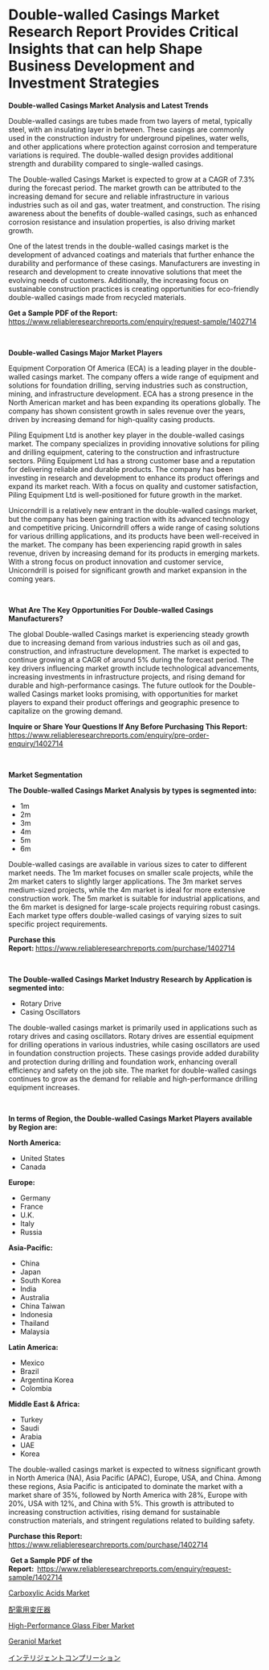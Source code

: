 <p><h1>Double-walled Casings Market Research Report Provides Critical Insights that can help Shape Business Development and Investment Strategies</h1></p><p><strong>Double-walled Casings Market Analysis and Latest Trends</strong></p>
<p><p>Double-walled casings are tubes made from two layers of metal, typically steel, with an insulating layer in between. These casings are commonly used in the construction industry for underground pipelines, water wells, and other applications where protection against corrosion and temperature variations is required. The double-walled design provides additional strength and durability compared to single-walled casings.</p><p>The Double-walled Casings Market is expected to grow at a CAGR of 7.3% during the forecast period. The market growth can be attributed to the increasing demand for secure and reliable infrastructure in various industries such as oil and gas, water treatment, and construction. The rising awareness about the benefits of double-walled casings, such as enhanced corrosion resistance and insulation properties, is also driving market growth.</p><p>One of the latest trends in the double-walled casings market is the development of advanced coatings and materials that further enhance the durability and performance of these casings. Manufacturers are investing in research and development to create innovative solutions that meet the evolving needs of customers. Additionally, the increasing focus on sustainable construction practices is creating opportunities for eco-friendly double-walled casings made from recycled materials.</p></p>
<p><strong>Get a Sample PDF of the Report:&nbsp;</strong> <a href="https://www.reliableresearchreports.com/enquiry/request-sample/1402714">https://www.reliableresearchreports.com/enquiry/request-sample/1402714</a></p>
<p>&nbsp;</p>
<p><strong>Double-walled Casings Major Market Players</strong></p>
<p><p>Equipment Corporation Of America (ECA) is a leading player in the double-walled casings market. The company offers a wide range of equipment and solutions for foundation drilling, serving industries such as construction, mining, and infrastructure development. ECA has a strong presence in the North American market and has been expanding its operations globally. The company has shown consistent growth in sales revenue over the years, driven by increasing demand for high-quality casing products.</p><p>Piling Equipment Ltd is another key player in the double-walled casings market. The company specializes in providing innovative solutions for piling and drilling equipment, catering to the construction and infrastructure sectors. Piling Equipment Ltd has a strong customer base and a reputation for delivering reliable and durable products. The company has been investing in research and development to enhance its product offerings and expand its market reach. With a focus on quality and customer satisfaction, Piling Equipment Ltd is well-positioned for future growth in the market.</p><p>Unicorndrill is a relatively new entrant in the double-walled casings market, but the company has been gaining traction with its advanced technology and competitive pricing. Unicorndrill offers a wide range of casing solutions for various drilling applications, and its products have been well-received in the market. The company has been experiencing rapid growth in sales revenue, driven by increasing demand for its products in emerging markets. With a strong focus on product innovation and customer service, Unicorndrill is poised for significant growth and market expansion in the coming years.</p></p>
<p>&nbsp;</p>
<p><strong>What Are The Key Opportunities For Double-walled Casings Manufacturers?</strong></p>
<p><p>The global Double-walled Casings market is experiencing steady growth due to increasing demand from various industries such as oil and gas, construction, and infrastructure development. The market is expected to continue growing at a CAGR of around 5% during the forecast period. The key drivers influencing market growth include technological advancements, increasing investments in infrastructure projects, and rising demand for durable and high-performance casings. The future outlook for the Double-walled Casings market looks promising, with opportunities for market players to expand their product offerings and geographic presence to capitalize on the growing demand.</p></p>
<p><strong>Inquire or Share Your Questions If Any Before Purchasing This Report:</strong> <a href="https://www.reliableresearchreports.com/enquiry/pre-order-enquiry/1402714">https://www.reliableresearchreports.com/enquiry/pre-order-enquiry/1402714</a></p>
<p>&nbsp;</p>
<p><strong>Market Segmentation</strong></p>
<p><strong>The Double-walled Casings Market Analysis by types is segmented into:</strong></p>
<p><ul><li>1m</li><li>2m</li><li>3m</li><li>4m</li><li>5m</li><li>6m</li></ul></p>
<p><p>Double-walled casings are available in various sizes to cater to different market needs. The 1m market focuses on smaller scale projects, while the 2m market caters to slightly larger applications. The 3m market serves medium-sized projects, while the 4m market is ideal for more extensive construction work. The 5m market is suitable for industrial applications, and the 6m market is designed for large-scale projects requiring robust casings. Each market type offers double-walled casings of varying sizes to suit specific project requirements.</p></p>
<p><strong>Purchase this Report:&nbsp;</strong><a href="https://www.reliableresearchreports.com/purchase/1402714">https://www.reliableresearchreports.com/purchase/1402714</a></p>
<p>&nbsp;</p>
<p><strong>The Double-walled Casings Market Industry Research by Application is segmented into:</strong></p>
<p><ul><li>Rotary Drive</li><li>Casing Oscillators</li></ul></p>
<p><p>The double-walled casings market is primarily used in applications such as rotary drives and casing oscillators. Rotary drives are essential equipment for drilling operations in various industries, while casing oscillators are used in foundation construction projects. These casings provide added durability and protection during drilling and foundation work, enhancing overall efficiency and safety on the job site. The market for double-walled casings continues to grow as the demand for reliable and high-performance drilling equipment increases.</p></p>
<p>&nbsp;</p>
<p><strong>In terms of Region, the Double-walled Casings Market Players available by Region are:</strong></p>
<p>
    <p> <strong> North America: </strong>
        <ul>
            <li>United States</li>
            <li>Canada</li>
        </ul>
        </p> 
    <p> <strong> Europe: </strong>
        <ul>
            <li>Germany</li>
            <li>France</li>
            <li>U.K.</li>
            <li>Italy</li>
            <li>Russia</li>
        </ul>
        </p> 
    <p> <strong> Asia-Pacific: </strong>
        <ul>
            <li>China</li>
            <li>Japan</li>
            <li>South Korea</li>
            <li>India</li>
            <li>Australia</li>
            <li>China Taiwan</li>
            <li>Indonesia</li>
            <li>Thailand</li>
            <li>Malaysia</li>
        </ul>
        </p> 
    <p> <strong> Latin America: </strong>
        <ul>
            <li>Mexico</li>
            <li>Brazil</li>
            <li>Argentina Korea</li>
            <li>Colombia</li>
        </ul>
        </p> 
    <p> <strong> Middle East & Africa: </strong>
        <ul>
            <li>Turkey</li>
            <li>Saudi</li>
            <li>Arabia</li>
            <li>UAE</li>
            <li>Korea</li>
        </ul>
    </p>
    </p>
<p><p>The double-walled casings market is expected to witness significant growth in North America (NA), Asia Pacific (APAC), Europe, USA, and China. Among these regions, Asia Pacific is anticipated to dominate the market with a market share of 35%, followed by North America with 28%, Europe with 20%, USA with 12%, and China with 5%. This growth is attributed to increasing construction activities, rising demand for sustainable construction materials, and stringent regulations related to building safety.</p></p>
<p><strong>Purchase this Report: </strong><a href="https://www.reliableresearchreports.com/purchase/1402714">https://www.reliableresearchreports.com/purchase/1402714</a></p>
<p>&nbsp;<strong>Get a Sample PDF of the Report:&nbsp;&nbsp;</strong><a href="https://www.reliableresearchreports.com/enquiry/request-sample/1402714">https://www.reliableresearchreports.com/enquiry/request-sample/1402714</a></p>
<p><strong></strong></p>
<p><p><a href="https://circular-yam-9b9.notion.site/Carboxylic-Acids-Market-Size-2024-2031-Global-Industrial-Analysis-Key-Geographical-Regions-Marke-0229e08bf06645a4b36d188973189972">Carboxylic Acids Market</a></p><p><a href="https://medium.com/@entelabrahimi1961/%E3%83%87%E3%82%B3%E3%83%BC%E3%83%87%E3%82%A3%E3%83%B3%E3%82%B0%E3%83%87%E3%82%A3%E3%82%B9%E3%83%88%E3%83%AA%E3%83%93%E3%83%A5%E3%83%BC%E3%82%B7%E3%83%A7%E3%83%B3%E3%83%88%E3%83%A9%E3%83%B3%E3%82%B9%E3%83%95%E3%82%A9%E3%83%BC%E3%83%9E%E3%83%BC%E5%B8%82%E5%A0%B4%E3%83%A1%E3%83%88%E3%83%AA%E3%83%83%E3%82%AF%E3%82%B9-%E5%B8%82%E5%A0%B4%E3%82%B7%E3%82%A7%E3%82%A2-%E3%83%88%E3%83%AC%E3%83%B3%E3%83%89-%E3%81%8A%E3%82%88%E3%81%B3%E6%88%90%E9%95%B7%E3%83%91%E3%82%BF%E3%83%BC%E3%83%B3-73c42d13d882">配電用変圧器</a></p><p><a href="https://angry-finch-aaf.notion.site/High-Performance-Glass-Fiber-Market-Analysis-Examines-its-Scope-on-Growth-Opportunities-and-Forecas-c1a2f198fcb04e89816e157aeba2f1d5">High-Performance Glass Fiber Market</a></p><p><a href="https://view.publitas.com/reportprime-1/geraniol-market-size-evaluating-its-market-trends-growth-and-projections-2024-2031/">Geraniol Market</a></p><p><a href="https://medium.com/@entelabrahimi1961/%E3%82%A4%E3%83%B3%E3%83%86%E3%83%AA%E3%82%B8%E3%82%A7%E3%83%B3%E3%83%88%E3%82%B3%E3%83%B3%E3%83%97%E3%83%AA%E3%83%BC%E3%82%B7%E3%83%A7%E3%83%B3%E5%B8%82%E5%A0%B4-%E7%AB%B6%E4%BA%89%E5%88%86%E6%9E%90-%E5%B8%82%E5%A0%B4%E5%8B%95%E5%90%91-2031%E5%B9%B4%E3%81%BE%E3%81%A7%E3%81%AE%E4%BA%88%E6%B8%AC-ce7c129850cc">インテリジェントコンプリーション</a></p></p>